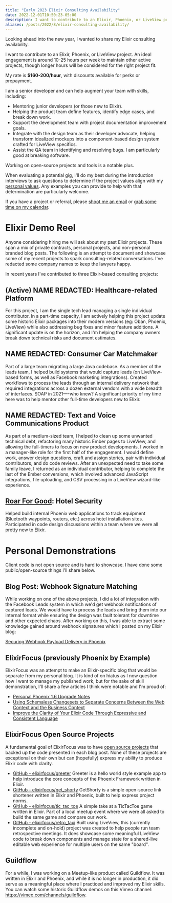 ```yaml
---
title: "Early 2023 Elixir Consulting Availability"
date: 2022-12-01T10:50:23-05:00
description: I want to contribute to an Elixir, Phoenix, or LiveView project. An ideal engagement is around 10-25 hours per week.
aliases: /posts/2022/8/elixir-consulting-availability/
---
```


Looking ahead into the new year, I wanted to share my Elixir consulting availability.

I want to contribute to an Elixir, Phoenix, or LiveView project. An ideal engagement is around 10-25 hours per week to maintain other active projects, though longer hours will be considered for the right project fit.

My rate is **$160-200/hour**, with discounts available for perks or prepayment.

I am a senior developer and can help augment your team with skills, including:

* Mentoring junior developers (or those new to Elixir).
* Helping the product team define features, identify edge cases, and break down work.
* Support the development team with project documentation improvement goals.
* Integrate with the design team as their developer advocate, helping transform idealized mockups into a component-based design system crafted for LiveView specifics.
* Assist the QA team in identifying and resolving bugs. I am particularly good at breaking software.

Working on open-source projects and tools is a notable plus. 

When evaluating a potential gig, I'll do my best during the introduction interviews to ask questions to determine if the project values align with my [personal values](https://mikezornek.com/values/). Any examples you can provide to help with that determination are particularly welcome.

If you have a project or referral, please [shoot me an email](mailto:zorn@zornlabs.com) or [grab some time on my calendar](https://savvycal.com/zorn/chat). 

# Elixir Demo Reel

Anyone considering hiring me will ask about my past Elixir projects. These span a mix of private contracts, personal projects, and non-personal branded blog posts. The following is an attempt to document and showcase some of my recent projects to spark consulting-related conversations. I've redacted some company names to keep the lawyers happy.

In recent years I've contributed to three Elixir-based consulting projects:

## (Active) NAME REDACTED: Healthcare-related Platform 

For this project, I am the single tech lead managing a single individual contributor. In a part-time capacity, I am actively helping this project update some historic Elixir packages into their modern versions (eg: Oban, Phoenix, LiveView) while also addressing bug fixes and minor feature additions. A significant update is on the horizon, and I'm helping the company owners break down technical risks and document estimates.

## NAME REDACTED: Consumer Car Matchmaker

Part of a large team migrating a large Java codebase. As a member of the leads team, I helped build systems that would capture leads (on LiveView-based forms, as well as Facebook marketing integrations). Created workflows to process the leads through an internal delivery network that required integrations across a dozen external vendors with a wide breadth of interfaces. SOAP in 2021—-who knew? A significant priority of my time here was to help mentor other full-time developers new to Elixir.

## NAME REDACTED: Text and Voice Communications Product

As part of a medium-sized team, I helped to clean up some unwanted technical debt, refactoring many historic Ember pages to LiveView, and allowing the full-timers to focus on new product developments. I worked in a manager-like role for the first half of the engagement. I would define work, answer design questions, craft and assign stories, pair with individual contributors, and do code reviews. After an unexpected need to take some family leave, I returned as an individual contributor, helping to complete the last of the Ember conversions, which involved advanced JavaScript integrations, file uploading, and CSV processing in a LiveView wizard-like experience.

## [Roar For Good](https://www.roarforgood.com/): Hotel Security

Helped build internal Phoenix web applications to track equipment (Bluetooth waypoints, routers, etc.) across hotel installation sites. Participated in code design discussions within a team where we were all pretty new to Elixir. 

# Personal Demonstrations

Client code is not open source and is hard to showcase. I have done some public/open-source things I'll share below.

## Blog Post: Webhook Signature Matching

While working on one of the above projects, I did a lot of integration with the Facebook Leads system in which we'd get webhook notifications of captured leads. We would have to process the leads and bring them into our internal format while ensuring the design was fault tolerant for downtime and other expected chaos. After working on this, I was able to extract some knowledge gained around webhook signatures which I posted on my Elixir blog:

[Securing Webhook Payload Delivery in Phoenix](https://elixirfocus.com/posts/securing-webhook-payload-delivery-in-phoenix/)

## ElixirFocus (previously Phoenix by Example)

ElixirFocus was an attempt to make an Elixir-specific blog that would be separate from my personal blog. It is kind of on hiatus as I now question how I want to manage my published work, but for the sake of skill demonstration, I'll share a few articles I think were notable and I'm proud of:

* [Personal Phoenix 1.6 Upgrade Notes](https://elixirfocus.com/posts/phoenix-1.6-upgrade-notes/)
* [Using Schemaless Changesets to Separate Concerns Between the Web Context and the Business Context](https://elixirfocus.com/posts/ecto-schemaless-changesets/)
* [Improve the Clarity of Your Elixir Code Through Expressive and Consistent Language](https://elixirfocus.com/posts/programming-terminology/)

## ElixirFocus Open Source Projects

A fundamental goal of ElixirFocus was to have [open source projects](https://elixirfocus.com/projects/) that backed up the code presented in each blog post. None of these projects are exceptional on their own but can (hopefully) express my ability to produce Elixir code with clarity.

* [GitHub - elixirfocus/greeter](https://github.com/elixirfocus/greeter) Greeter is a hello world style example app to help introduce the core concepts of the Phoenix Framework written in Elixir.
* [GitHub - elixirfocus/get_shorty](https://github.com/elixirfocus/get_shorty) GetShorty is a simple open-source link shortener written in Elixir and Phoenix, built to help express project norms.
* [GitHub - elixirfocus/tic_tac_toe](https://github.com/elixirfocus/tic_tac_toe) A simple take at a TicTacToe game written in Elixir. Part of a local meetup event where we were all asked to build the same game and compare our work.
* [GitHub - elixirfocus/retro_taxi](https://github.com/elixirfocus/retro_taxi)  Built using LiveView, this (currently incomplete and on-hold) project was created to help people run team retrospective meetings. It does showcase some meaningful LiveView code to break down components and manage state for a shared-live editable web experience for multiple users on the same "board".

## Guildflow

For a while, I was working on a Meetup-like product called Guildflow. It was written in Elixir and Phoenix, and while it is no longer in production, it did serve as a meaningful place where I practiced and improved my Elixir skills. You can watch some historic Guildflow demos on this Vimeo channel: <https://vimeo.com/channels/guildflow>. 
